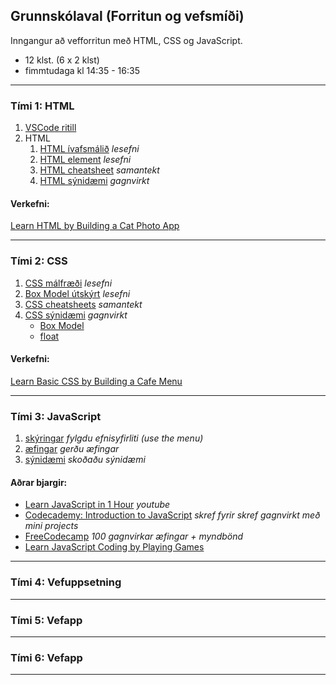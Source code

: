 ## Grunnskólaval (Forritun og vefsmíði)

Inngangur að vefforritun með HTML, CSS og JavaScript.

- 12 klst. (6 x 2 klst)
- fimmtudaga kl 14:35 - 16:35 

---

### Tími 1: HTML
1. [VSCode ritill](https://code.visualstudio.com/)
1. HTML
   1. [HTML ívafsmálið](https://bok.vefforritun.is/03.html) _lesefni_
   1. [HTML element](https://bok.vefforritun.is/04.element) _lesefni_
   1. [HTML cheatsheet](https://www.codecademy.com/learn/learn-html/modules/learn-html-elements/cheatsheet) _samantekt_
   1. [HTML sýnidæmi](https://www.w3schools.com/html/html_basic.asp) _gagnvirkt_
   
#### Verkefni:
[Learn HTML by Building a Cat Photo App](https://www.freecodecamp.org/learn/2022/responsive-web-design/learn-html-by-building-a-cat-photo-app/step-1)



<!--
1. [HTML validator](https://validator.w3.org/#validate_by_input) _athugar með villur_
[Fyrirlestur — HTML Element](https://github.com/vefforritun/vef1-2023/blob/main/namsefni/03.html-element/1.html-element.md)
> [töflur, listar og form](https://bok.vefforritun.is/05.toflur-listar-form.html) _ítarefni_
-->

---

### Tími 2: CSS

1. [CSS málfræði](https://github.com/vefforritun/book/blob/main/chapters/10.css-malfraedi.md) _lesefni_
1. [Box Model útskýrt](https://github.com/vefforritun/book/blob/main/chapters/11.css-box-model.md) _lesefni_
1. [CSS cheatsheets](https://www.codecademy.com/learn/learn-css/modules/syntax-and-selectors/cheatsheet) _samantekt_
1. [CSS sýnidæmi](https://www.w3schools.com/w3css/default.asp) _gagnvirkt_
   - [Box Model](https://www.w3schools.com/css/css_boxmodel.asp) 
   - [float](https://www.w3schools.com/css/css_float.asp)

#### Verkefni:
[Learn Basic CSS by Building a Cafe Menu](https://www.freecodecamp.org/learn/2022/responsive-web-design/learn-basic-css-by-building-a-cafe-menu/step-1)


<!--
CSS yfirlit: https://github.com/vefforritun/vef1-2023/blob/main/vikur/vika-03.md
-->

---

### Tími 3: JavaScript

1. [skýringar](https://www.w3schools.com/js/) _fylgdu efnisyfirliti (use the menu)_
1. [æfingar](https://www.w3schools.com/js/exercise_js.asp) _gerðu æfingar_
1. [sýnidæmi](https://www.w3schools.com/js/js_examples.asp) _skoðaðu sýnidæmi_

#### Aðrar bjargir:
- [Learn JavaScript in 1 Hour](https://www.youtube.com/watch?v=W6NZfCO5SIk) _youtube_ <br>
- [Codecademy: Introduction to JavaScript](https://www.codecademy.com/learn/introduction-to-javascript) _skref fyrir skref gagnvirkt með mini projects_
- [FreeCodecamp](https://www.freecodecamp.org/learn/javascript-algorithms-and-data-structures/#basic-javascript) _100 gagnvirkar æfingar + myndbönd_
- [Learn JavaScript Coding by Playing Games](https://medium.com/geekculture/learn-javascript-coding-by-playing-games-7ff4598e5be9)
 
<!--
- [JavaScript Cheatsheeets](https://www.codecademy.com/learn/paths/create-video-games-with-phaser/tracks/game-dev-learn-javascript-basics/modules/game-dev-learn-javascript-basics/cheatsheet) <br>
-->

---

### Tími 4: Vefuppsetning 
<!-- intro: https://youtu.be/QLPA0vftC60?t=606 -->

<!--
1. [CSS: Flexbox](https://bok.vefforritun.is/17.css-flexbox.html) _lesefni_
1. [Flexbox guide](https://css-tricks.com/snippets/css/a-guide-to-flexbox/)  _tutorial_
1. Flexbox leikir: [froggy](https://flexboxfroggy.com/) og [defence](http://www.flexboxdefense.com/)
1. [Learn CSS Flexbox by building a photo gallery](https://www.freecodecamp.org/learn/2022/responsive-web-design/learn-css-flexbox-by-building-a-photo-gallery/step-1)
-->


<!--
#### CSS Grids
1. [Marktæk html tög](https://www.w3schools.com/html/html5_semantic_elements.asp) 
1. [CSS Grid Layout](https://www.w3schools.com/css/css_grid.asp) 
1. [Learn CSS Grid](https://learncssgrid.com/) og [guide](https://css-tricks.com/snippets/css/complete-guide-grid/)
1. [Grid by example](https://gridbyexample.com/examples/)

#### Verkefni:
- [Learn CSS Grids by builidng a Magazine](https://www.freecodecamp.org/learn/2022/responsive-web-design/learn-css-grid-by-building-a-magazine/step-1)
-->

<!--
> [Skalanlegir vefir](https://bok.vefforritun.is/18.skalanlegir) 
> [Sveigjanleg hönnun](https://vefgrunnur.github.io/Verkefni-4/)
-->

---

### Tími 5: Vefapp 

<!--
1. Github (geymsla og vefhýsing) 
   1. [Búa til reikning](https://youtu.be/ovCRBERA1NQ) á Github.com
   1. [Búa til repository](https://www.youtube.com/watch?v=HhfPWwz8lVA&ab_channel=RichMcCue)  _hakaðu líka í README file reitinn_
   1. [Að hýsa vefsíðu á Github](https://pages.github.com/)

#### Ýmislegt gagnlegt
1. [Google fonts](https://fonts.google.com/), [Getting started](https://developers.google.com/fonts/docs/getting_started)
   1. [icons](https://fonts.google.com/icons?selected=Material+Icons:assignment) `<link href="https://fonts.googleapis.com/icon?family=Material+Icons" rel="stylesheet">` 
-->

---

### Tími 6: Vefapp 

---

<!-- 
- [Bókin um vefforritun](https://bok.vefforritun.is/) 
- [vefforritun I HÍ](https://github.com/vefforritun/vef1-2023)
- [Vefgrunnur](https://vefgrunnur.github.io/)  
-->

